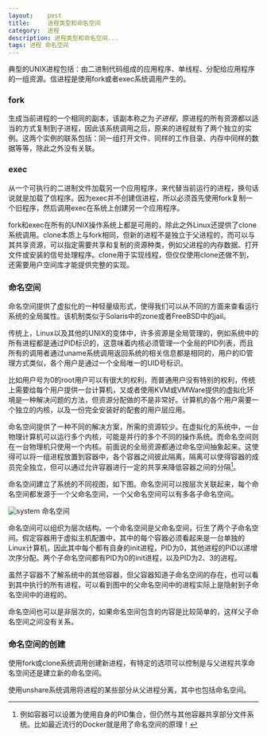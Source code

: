 ```yaml
---
layout:    post
title:     进程类型和命名空间
category:  进程
description: 进程类型和命名空间...
tags: 进程 命名空间
---
```

典型的UNIX进程包括：由二进制代码组成的应用程序、单线程、分配给应用程序的一组资源。信进程是使用fork或者exec系统调用产生的。

### fork ###

生成当前进程的一个相同的副本，该副本称之为*子进程*，原进程的所有资源都以适当的方式复制到子进程，因此该系统调用之后，原来的进程就有了两个独立的实例。这两个实例的联系包括：同一组打开文件、同样的工作目录、内存中同样的数据等等，除此之外没有关联。

### exec ###

从一个可执行的二进制文件加载另一个应用程序，来代替当前运行的进程，换句话说就是加载了信程序。因为exec并不创建信进程，所以必须首先使用fork复制一个旧程序，然后调用exec在系统上创建另一个应用程序。

fork和exec在所有的UNIX操作系统上都是可用的，除此之外Linux还提供了clone系统调用。clone本质上与fork相同，但新的进程不是独立于父进程的，而可以与其共享资源，可以指定需要共享和复制的资源种类，例如父进程的内存数据、打开文件或安装的信号处理程序。clone用于实现线程，但仅仅使用clone还做不到，还需要用户空间库才能提供完整的实现。

### 命名空间 ###

命名空间提供了虚拟化的一种轻量级形式，使得我们可以从不同的方面来查看运行系统的全局属性。该机制类似于Solaris中的zone或者FreeBSD中的jail。

传统上，Linux以及其他的UNIX的变体中，许多资源是全局管理的，例如系统中的所有进程都是通过PID标识的，这意味着内核必须管理一个全局的PID列表，而且所有的调用者通过uname系统调用返回系统的相关信息都是相同的，用户的ID管理方式类似，各个用户是通过一个全局唯一的UID号标识。

比如用户号为0的root用户可以有很大的权利，而普通用户没有特别的权利，传统上需要给每个用户提供一台计算机，又或者使用KVM或VMWare提供的虚拟化环境是一种解决问题的方法，但资源分配做的不是非常好。计算机的各个用户需要一个独立的内核，以及一份完全安装好的配套的用户层应用。

命名空间提供了一种不同的解决方案，所需的资源较少。在虚拟化的系统中，一台物理计算机可以运行多个内核，可能是并行的多个不同的操作系统。而命名空间则在一台物理机只使用一个内核。前面说的全局资源都通过命名空间抽象起来。这使得可以将一组进程放置到容器中，各个容器之间彼此隔离，隔离可以使得容器的成员完全独立，但可以通过允许容器进行一定的共享来降低容器之间的分隔[^1]。

[^1]: 例如容器可以设置为使用自身的PID集合，但仍然与其他容器共享部分文件系统。比如最近流行的Docker就是用了命名空间的原理！

命名空间建立了系统的不同视图，如下图。命名空间可以按层次关联起来，每个命名空间都发源于一个父命名空间，一个父命名空间可以有多各子命名空间。

![system](images/namespace.png)
命名空间

命名空间可以组织为层次结构。一个命名空间是父命名空间，衍生了两个子命名空间。假定容器用于虚拟主机配置中，其中的每个容器必须看起来是一台单独的Linux计算机，因此其中每个都有自身的init进程，PID为0，其他进程的PID以递增次序分配。两个子命名空间都有PID为0的init进程，以及PID为2、3的进程。

虽然子容器不了解系统中的其他容器，但父容器知道子命名空间的存在，也可以看到其中执行的所有进程，可以看到图中的父命名空间中的进程实际上是隐射到子命名空间中的进程的。

命名空间也可以是非层次的，如果命名空间包含的内容是比较简单的，这样父子命名空间之间没有关系。

### 命名空间的创建 ###

使用fork或clone系统调用创建新进程，有特定的选项可以控制是与父进程共享命名空间还是建立新的命名空间。

使用unshare系统调用将进程的某些部分从父进程分离，其中也包括命名空间。
